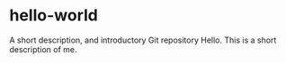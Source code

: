 # hello-world
A short description, and introductory Git repository
Hello. This is a short description of me.
